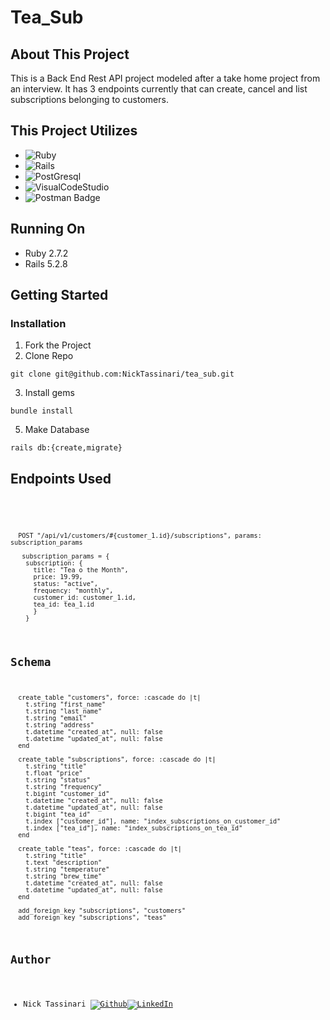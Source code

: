 # Tea_Sub 

## About This Project
This is a Back End Rest API project modeled after a take home project from an interview. It has 3 endpoints currently that can create, cancel and list subscriptions belonging to customers.


## This Project Utilizes 

* ![Ruby](https://img.shields.io/badge/Ruby-red)
* ![Rails](https://img.shields.io/badge/Rails-red)
* ![PostGresql](https://img.shields.io/badge/PostGresql-purple)
* ![VisualCodeStudio](https://img.shields.io/badge/VSCode-pink)
* ![Postman Badge](https://img.shields.io/badge/Postman-FF6C37?logo=postman&logoColor=fff&style=for-the-badge)

## Running On
- Ruby 2.7.2
- Rails 5.2.8

## Getting Started 
### Installation 
1. Fork the Project
2. Clone Repo 

```git clone git@github.com:NickTassinari/tea_sub.git```

3. Install gems 

```bundle install```


5. Make Database 

```rails db:{create,migrate}```

## Endpoints Used 
<div style="overflow: auto; height: 200px;">
  <pre>
    <code>

      POST "/api/v1/customers/#{customer_1.id}/subscriptions", params: subscription_params

       subscription_params = { 
        subscription: {
          title: "Tea o the Month",
          price: 19.99,
          status: "active",
          frequency: "monthly",
          customer_id: customer_1.id, 
          tea_id: tea_1.id
          }
        }

        
      GET "api/v1/customers/:customer_id/subscriptions" 
        - this will list all subscriptions active and inactive belonging to the identified customer. The response should look like this
      [
      {
          "id": 1,
          "title": "Tea o the Month",
          "price": 19.99,
          "status": "active",
          "frequency": "monthly",
          "customer_id": 1,
          "created_at": "2023-09-13T17:32:21.887Z",
          "updated_at": "2023-09-13T17:32:21.887Z",
          "tea_id": 1
      },
      {
          "id": 2,
          "title": "More Tea",
          "price": 4.0,
          "status": "deactivated",
          "frequency": "monthly",
          "customer_id": 1,
          "created_at": "2023-09-13T17:32:21.893Z",
          "updated_at": "2023-09-13T17:32:21.893Z",
          "tea_id": 1
      }
      ]

      DELETE "/api/v1/customers/#{customer_1.id}/subscriptions/#{subscription_1.id}"
        The response should be a 204 status and the subscription will have it's status changed from "active" to "deactivated".



  </pre>
</div>

## Schema
```
  create_table "customers", force: :cascade do |t|
    t.string "first_name"
    t.string "last_name"
    t.string "email"
    t.string "address"
    t.datetime "created_at", null: false
    t.datetime "updated_at", null: false
  end

  create_table "subscriptions", force: :cascade do |t|
    t.string "title"
    t.float "price"
    t.string "status"
    t.string "frequency"
    t.bigint "customer_id"
    t.datetime "created_at", null: false
    t.datetime "updated_at", null: false
    t.bigint "tea_id"
    t.index ["customer_id"], name: "index_subscriptions_on_customer_id"
    t.index ["tea_id"], name: "index_subscriptions_on_tea_id"
  end

  create_table "teas", force: :cascade do |t|
    t.string "title"
    t.text "description"
    t.string "temperature"
    t.string "brew_time"
    t.datetime "created_at", null: false
    t.datetime "updated_at", null: false
  end

  add_foreign_key "subscriptions", "customers"
  add_foreign_key "subscriptions", "teas"
```
 

## Author

- Nick Tassinari [![Github](https://img.shields.io/badge/GitHub-100000?style=for-the-badge&logo=github&logoColor=white)](https://github.com/NickTassinari)[![LinkedIn](https://img.shields.io/badge/LinkedIn-0077B5?style=for-the-badge&logo=linkedin&logoColor=white)](https://www.linkedin.com/in/tassinarinicholas/)